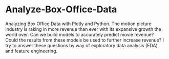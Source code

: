 # Analyze-Box-Office-Data
Analyzing Box Office Data with Plotly and Python. The motion picture industry is raking in more revenue than ever with its expansive growth the world over. Can we build models to accurately predict movie revenue? Could the results from these models be used to further increase revenue? I try to answer these questions by way of exploratory data analysis (EDA)  and feature engineering.
